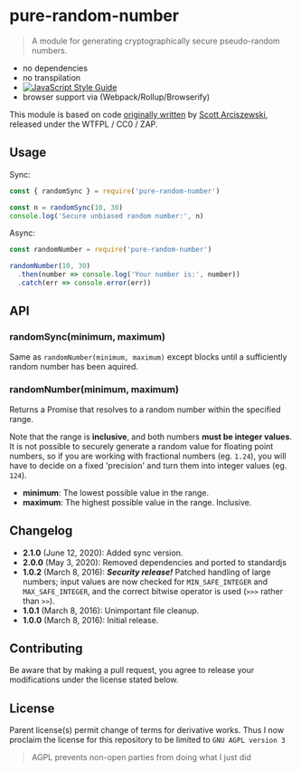 # pure-random-number

> A module for generating cryptographically secure pseudo-random numbers.

- no dependencies
- no transpilation
- [![JavaScript Style Guide](https://img.shields.io/badge/code_style-standard-brightgreen.svg)](https://standardjs.com)
- browser support via (Webpack/Rollup/Browserify)

This module is based on code [originally written](https://gist.github.com/sarciszewski/88a7ed143204d17c3e42) by [Scott Arciszewski](https://github.com/sarciszewski), released under the WTFPL / CC0 / ZAP.

## Usage

Sync:
```js
const { randomSync } = require('pure-random-number')

const n = randomSync(10, 30)
console.log('Secure unbiased random number:', n)
```


Async:
```js
const randomNumber = require('pure-random-number')

randomNumber(10, 30)
  .then(number => console.log('Your number is:', number))
  .catch(err => console.error(err))
```

## API
### randomSync(minimum, maximum)

Same as `randomNumber(minimum, maximum)` except blocks
until a sufficiently random number has been aquired.

### randomNumber(minimum, maximum)

Returns a Promise that resolves to a random number within the specified range.

Note that the range is __inclusive__, and both numbers __must be integer values__. It is not possible to securely generate a random value for floating point numbers, so if you are working with fractional numbers (eg. `1.24`), you will have to decide on a fixed 'precision' and turn them into integer values (eg. `124`).

* __minimum__: The lowest possible value in the range.
* __maximum__: The highest possible value in the range. Inclusive.

## Changelog
* **2.1.0** (June 12, 2020): Added sync version.
* __2.0.0__ (May 3, 2020): Removed dependencies and ported to standardjs
* __1.0.2__ (March 8, 2016): __*Security release!*__ Patched handling of large numbers; input values are now checked for `MIN_SAFE_INTEGER` and `MAX_SAFE_INTEGER`, and the correct bitwise operator is used (`>>>` rather than `>>`).
* __1.0.1__ (March 8, 2016): Unimportant file cleanup.
* __1.0.0__ (March 8, 2016): Initial release.

## Contributing

Be aware that by making a pull request, you agree to release your modifications under the license stated below.

## License

Parent license(s) permit change of terms for derivative works.
Thus I now proclaim the license for this repository to be limited to
`GNU AGPL version 3`

> AGPL prevents non-open parties from doing what I just did
